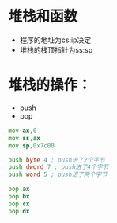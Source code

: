 # 堆栈和函数
+ 程序的地址为cs:ip决定 
+ 堆栈的栈顶指针为ss:sp 
# 堆栈的操作：
+ push
+ pop 
```asm
mov ax,0
mov ss,ax
mov sp,0x7c00

push byte 4 ; push进了2个字节
push dword 7 ; push进了4个字节
push word 5 ; push进了两个字节

pop ax
pop bx
pop cx 
pop dx 
```